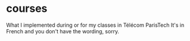 # courses
What I implemented during or for my classes in Télécom ParisTech
It's in French and you don't have the wording, sorry.
